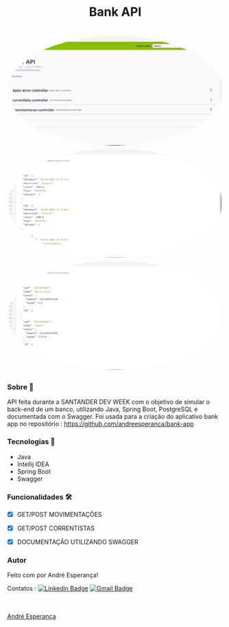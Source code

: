 <h1 align="center">Bank API</h1>


<h1 align="center">
  
   <img style="border-radius: 50%;" src="./assets/swagerPhoto.PNG" width="500px;" alt=""/>
  <img style="border-radius: 50%;" src="./assets/movimentacoesPhoto.PNG" width="500px;" alt=""/>
  <img style="border-radius: 50%;" src="./assets/correntistasPhoto.PNG" width="500px;" alt=""/>
  
</h1>

### Sobre :book:
 API feita durante a SANTANDER DEV WEEK com o objetivo de simular o back-end de um banco, utilizando Java, Spring Boot, PostgreSQL e documentada com o Swagger. Foi usada para a criação do aplicativo bank app no repositório : https://github.com/andreesperanca/bank-app
 

 ### Tecnologias :rocket:

 - Java 
 - Intellij IDEA
 - Spring Boot
 - Swagger
 
 ### Funcionalidades 🛠

- [x] GET/POST MOVIMENTAÇÕES
- [x] GET/POST CORRENTISTAS
- [x] DOCUMENTAÇÃO UTILIZANDO SWAGGER 


### Autor

Feito com por André Esperança!

Contatos :
[![Linkedin Badge](https://img.shields.io/badge/-André-blue?style=flat-square&logo=Linkedin&logoColor=white&link=https://www.linkedin.com/in/andr%C3%A9-esperan%C3%A7a-34021a235/)](https://www.linkedin.com/in/andr%C3%A9-esperan%C3%A7a-34021a235/) 
[![Gmail Badge](https://img.shields.io/badge/-andreluizesperancacorreia@gmail.com-c14438?style=flat-square&logo=Gmail&logoColor=white&link=mailto:andreesperanca2010@gmail.com)](mailto:andreluizesperancacorreia@gmail.com)

<a href="https://github.com/andreesperanca">
 <br /> 
 <img style="border-radius: 50%;" src="https://avatars.githubusercontent.com/andreesperanca" width="100px;" alt=""/>
 <br />
  <a href="https://github.com/andreesperanca" title="">André Esperança</a>

